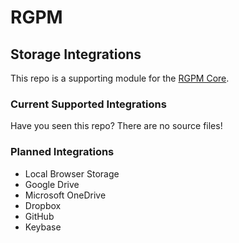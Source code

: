 # RGPM
## Storage Integrations

This repo is a supporting module for the [RGPM Core](github.com/rgpm/core). 

### Current Supported Integrations
Have you seen this repo? There are no source files!


### Planned Integrations
- Local Browser Storage
- Google Drive
- Microsoft OneDrive
- Dropbox
- GitHub
- Keybase